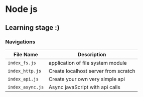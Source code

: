 # Node js

## Learning stage :)

### Navigations

| File Name       | Description                          |
| --------------- | ------------------------------------ |
| `index_fs.js`   | application of file system module    |
| `index_http.js` | Create localhost server from scratch |
| `index_api.js`  | Create your own very simple api      |
| `index_async.js`  | Async javaScript with api calls      |

